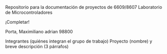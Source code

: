 Repositorio para la documentación de proyectos de
6609/8607 Laboratorio de Microcontroladores

¡Completar!

Porta, Maximiliano adrian 98800

Integrantes (quiénes integran el grupo de trabajo)
Proyecto (nombre) y breve descripción (3 párrafos)
